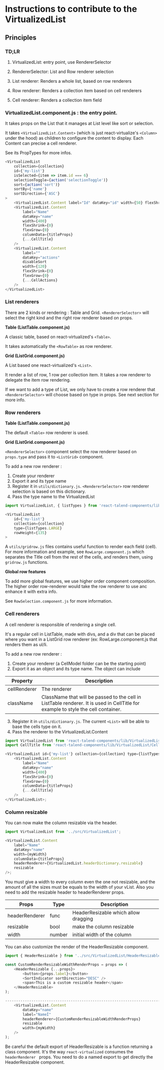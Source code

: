 # Instructions to contribute to the VirtualizedList

## Principles

### TD;LR

1. VirtualizedList: entry point, use RendererSelector

2. RendererSelector: List and Row renderer selection

3. List renderer: Renders a whole list, based on row renderers

4. Row renderer: Renders a collection item based on cell renderers

5. Cell renderer: Renders a collection item field

### VirtualizedList.component.js : the entry point.

It takes props on the List that it manages at List level like sort or selection.

It takes `<VirtualizedList.Content>` (which is just react-virtualize's `<Column>` under the hood) as children to configure the content to display.
Each Content can precise a cell renderer.

See its PropTypes for more infos.

```javascript
<VirtualizedList
	collection={collection}
	id={'my-list'}
	isSelected={item => item.id === 6}
	selectionToggle={action('selectionToggle')}
	sort={action('sort')}
	sortBy={'name'}
	sortDirection={'ASC'}
>
	<VirtualizedList.Content label="Id" dataKey="id" width={50} flexShrink={0} flexGrow={0} />
	<VirtualizedList.Content
		label="Name"
		dataKey="name"
		width={400}
		flexShrink={0}
		flexGrow={0}
		columnData={titleProps}
		{...CellTitle}
	/>
	<VirtualizedList.Content
		label=""
		dataKey="actions"
		disableSort
		width={120}
		flexShrink={0}
		flexGrow={0}
		{...CellActions}
	/>
</VirtualizedList>
```

### List renderers

There are 2 kinds or rendering : Table and Grid.
`<RendererSelector>` will select the right kind and the right row renderer based on props.

**Table (ListTable.component.js)**

A classic table, based on react-virtualized's `<Table>`.

It takes automatically the `<RowTable>` as row renderer.

**Grid (ListGrid.component.js)**

A List based one react-virtualized's `<List>`.

It render a list of row, 1 row per collection item.
It takes a row renderer to delegate the item row rendering.

If we want to add a type of List, we only have to create a row renderer that `<RendererSelector>` will choose based on type in props. See next section for more info.

### Row renderers

**Table (ListTable.component.js)**

The default `<Table>` row renderer is used.

**Grid (ListGrid.component.js)**

`<RendererSelector>` component select the row renderer based on `props.type` and pass it to `<ListGrid>` component.

To add a new row renderer :

1. Create your renderer
2. Export it and its type name
3. Register it in `utils/dictionary.js`. `<RendererSelector>` row renderer selection is based on this dictionary.
4. Pass the type name to the VirtualizedList

```javascript
import VirtualizedList, { listTypes } from 'react-talend-components/lib/VirtualizedList';

<VirtualizedList
    id={'my-list'}
    collection={collection}
    type={listTypes.LARGE}
    rowHeight={135}
>
```

A `utils/gridrow.js` files contains useful function to render each field (cell).
For more information and example, see `RowLarge.component.js` which separates the Title cell from the rest of the cells, and renders them, using `gridrow.js` functions.

**Global row features**

To add more global features, we use higher order component composition.
The higher order row-renderer would take the row renderer to use anc enhance it with extra info.

See `RowSelection.component.js` for more information.

### Cell renderers

A cell renderer is responsible of rendering a single cell.

It's a regular cell in ListTable, made with divs, and a div that can be placed where you want in a ListGrid row renderer (ex: RowLarge.component.js that renders them as ul/li.

To add a new row renderer :

1. Create your renderer (a CellModel folder can be the starting point)
2. Export it as an object and its type name. The object can include

| Property     | Description                                                                                                                       |
| ------------ | --------------------------------------------------------------------------------------------------------------------------------- |
| cellRenderer | The renderer                                                                                                                      |
| className    | ClassName that will be passed to the cell in ListTable renderer. It is used in CellTitle for example to style the cell container. |

3. Register it in `utils/dictionary.js`. The current `<List>` will be able to base the cells type on it.
4. Pass the renderer to the VirtualizedList.Content

```javascript
import VirtualizedList from 'react-talend-components/lib/VirtualizedList';
import CellTitle from 'react-talend-components/lib/VirtualizedList/CellTitle'; // cell renderer for title

<VirtualizedList id={'my-list'} collection={collection} type={listTypes.LARGE} rowHeight={135}>
	<VirtualizedList.Content
		label="Name"
		dataKey="name"
		width={400}
		flexShrink={0}
		flexGrow={0}
		columnData={titleProps}
		{...CellTitle}
	/>
</VirtualizedList>;
```

### Column resizable

You can now make the column resizable via the header.

```javascript
import VirtualizedList from '../src/VirtualizedList';

<VirtualizedList.Content
	label="Name"
	dataKey="name"
	width={myWidth}
	columnData={titleProps}
	headerRenderer={VirtualizedList.headerDictionary.resizable}
	resizable
/>;
```

You must give a width to every column even the one not resizable, and the amount of all the sizes must be equals to the width of your vList.
Also you need to add the resizable header to headerRenderer props.

| Props          | Type   | Description                          |
| -------------- | ------ | ------------------------------------ |
| headerRenderer | func   | HeaderResizable which allow dragging |
| resizable      | bool   | make the column resizable            |
| width          | number | initial width of the column          |

You can also customize the render of the HeaderResizable component.

```javascript
import { HeaderResizable } from '../src/VirtualizedList/HeaderResizable.component';

const CustomRenderResizableWidthRenderProps = props => (
	<HeaderResizable {...props}>
		<button>{props.label}</button>
		<SortIndicator sortDirection="DESC" />
		<span>This is a custom resizable header</span>
	</HeaderResizable>
);

------------------------------------------------------------------------------------(
	<VirtualizedList.Content
		dataKey="name"
		label="NameÎ"
		headerRenderer={CustomRenderResizableWidthRenderProps}
		resizable
		width={myWidth}
	/>
);
```

Be careful the default export of HeaderResizable is a function returning a class component.
It's the way `react-virtualized` consumes the `headerRenderer ` props.
You need to do a named export to get directly the HeaderResizable component.
